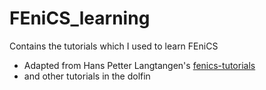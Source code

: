 # FEniCS_learning
Contains the tutorials which I used to learn FEniCS  

- Adapted from Hans Petter Langtangen's [fenics-tutorials](https://github.com/hplgit/fenics-tutorial/tree/master/pub/python/vol1) 
- and other tutorials in the dolfin

